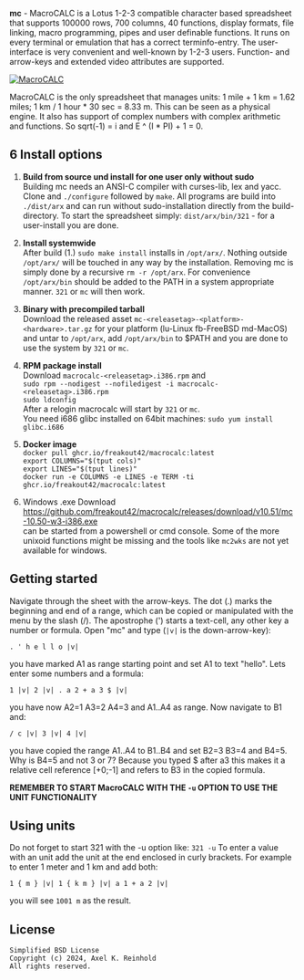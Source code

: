 **mc** - MacroCALC is a Lotus 1-2-3 compatible character based spreadsheet that
supports 100000 rows, 700 columns, 40 functions, display formats, file linking,
macro programming, pipes and user definable functions. It runs on every
terminal or emulation that has a correct terminfo-entry. The user-interface is
very convenient and well-known by 1-2-3 users. Function- and arrow-keys and
extended video attributes are supported.

[![MacroCALC](https://mc.freakout.de/assets/logo.jpg "MacroCALC")](https://mc.freakout.de/ "MacroCALC")

MacroCALC is the only spreadsheet that manages units: 1 mile + 1 km = 1.62 miles;
1 km / 1 hour * 30 sec = 8.33 m. This can be seen as a physical engine.
It also has support of complex numbers with complex arithmetic and functions.
So sqrt(-1) = i and E ^ (I * PI) + 1 = 0.

6 Install options
-----------------

1. __Build from source und install for one user only without sudo__  
Building mc needs an ANSI-C compiler with curses-lib, lex and yacc. Clone and
`./configure` followed by `make`. All programs are build into `./dist/arx` and
can run without sudo-installation directly from the build-directory. To start
the spreadsheet simply: `dist/arx/bin/321` - for a user-install you are done.

2. __Install systemwide__  
After build (1.) `sudo make install` installs in `/opt/arx/`. Nothing outside
`/opt/arx/` will be touched in any way by the installation. Removing mc is simply
done by a recursive `rm -r /opt/arx`. For convenience `/opt/arx/bin` should be
added to the PATH in a system appropriate manner. `321` or `mc` will then work.

3. __Binary with precompiled tarball__  
Download the released asset `mc-<releasetag>-<platform>-<hardware>.tar.gz`
for your platform (lu-Linux fb-FreeBSD md-MacOS) and untar to `/opt/arx`, add
`/opt/arx/bin` to $PATH and you are done to use the system by `321` or `mc`.

4. __RPM package install__  
Download `macrocalc-<releasetag>.i386.rpm` and  
`sudo rpm --nodigest --nofiledigest -i macrocalc-<releasetag>.i386.rpm`  
`sudo ldconfig`  
After a relogin macrocalc will start by `321` or `mc`.  
You need i686 glibc installed on 64bit machines: `sudo yum install glibc.i686`

5. __Docker image__  
`docker pull ghcr.io/freakout42/macrocalc:latest`  
`export COLUMNS="$(tput cols)"`  
`export LINES="$(tput lines)"`  
`docker run -e COLUMNS -e LINES -e TERM -ti ghcr.io/freakout42/macrocalc:latest`  

6. Windows .exe Download  
https://github.com/freakout42/macrocalc/releases/download/v10.51/mc-10.50-w3-i386.exe  
can be started from a powershell or cmd console. Some of the more unixoid
functions might be missing and the tools like `mc2wks` are not yet available
for windows. 

Getting started
---------------
Navigate through the sheet with the arrow-keys. The dot (.) marks the
beginning and end of a range, which can be copied or manipulated with the
menu by the slash (/). The apostrophe (') starts a text-cell, any other
key a number or formula. Open "mc" and type (`|v|` is the down-arrow-key):

    . ' h e l l o |v|  

you have marked A1 as range starting point and set A1 to text "hello".
Lets enter some numbers and a formula:

    1 |v| 2 |v| . a 2 + a 3 $ |v|  

you have now A2=1 A3=2 A4=3 and A1..A4 as range. Now navigate to B1 and:

    / c |v| 3 |v| 4 |v|

you have copied the range A1..A4 to B1..B4 and set B2=3 B3=4 and B4=5.
Why is B4=5 and not 3 or 7? Because you typed $ after a3 this makes it
a relative cell reference [+0;-1] and refers to B3 in the copied formula.

**REMEMBER TO START MacroCALC WITH THE `-u` OPTION TO USE THE UNIT FUNCTIONALITY**

Using units
-----------
Do not forget to start 321 with the -u option like: `321 -u`
To enter a value with an unit add the unit at the end enclosed in
curly brackets. For example to enter 1 meter and 1 km and add both:

    1 { m } |v| 1 { k m } |v| a 1 + a 2 |v|

you will see `1001 m` as the result.

License
-------
    Simplified BSD License
    Copyright (c) 2024, Axel K. Reinhold
    All rights reserved.
